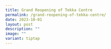 ```yaml
---
title: Grand Reopening of Tekka Centre
permalink: /grand-reopening-of-tekka-centre/
date: 2023-10-01
layout: post
description: ""
image: ""
variant: tiptap
---
```

